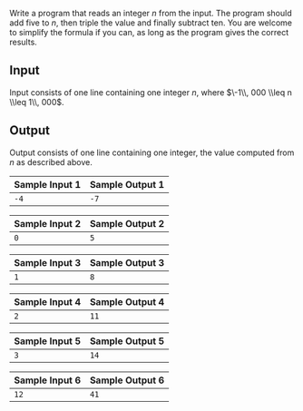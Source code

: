 
Write a program that reads an integer $n$ from the input. The program should
 add five to $n$, then
 triple the value and finally subtract ten. You are welcome to
 simplify the formula if you can, as long as the program gives
 the correct results.


Input
-----


Input consists of one line containing one integer
 $n$, where $\-1\\, 000 \\leq n \\leq 1\\, 000$.


Output
------


Output consists of one line containing one integer, the
 value computed from $n$ as
 described above.




| Sample Input 1 | Sample Output 1 |
| --- | --- |
| ``` -4  ``` | ``` -7  ``` |




| Sample Input 2 | Sample Output 2 |
| --- | --- |
| ``` 0  ``` | ``` 5  ``` |




| Sample Input 3 | Sample Output 3 |
| --- | --- |
| ``` 1  ``` | ``` 8  ``` |




| Sample Input 4 | Sample Output 4 |
| --- | --- |
| ``` 2  ``` | ``` 11  ``` |




| Sample Input 5 | Sample Output 5 |
| --- | --- |
| ``` 3  ``` | ``` 14  ``` |




| Sample Input 6 | Sample Output 6 |
| --- | --- |
| ``` 12  ``` | ``` 41  ``` |


